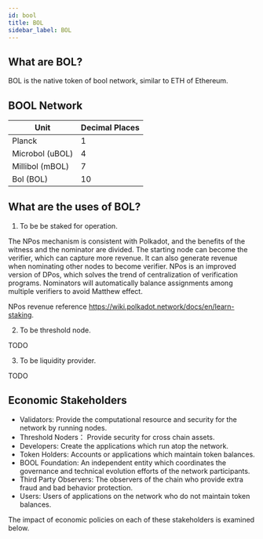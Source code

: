 ```yaml
---
id: bool
title: BOL
sidebar_label: BOL
---
```


## What are BOL? 

BOL is the native token of bool network, similar to ETH of Ethereum.

## BOOL Network

|Unit            |Decimal Places|
|----------------|--------------|
|Planck          |1             |
|Microbol (uBOL) |4             |
|Millibol (mBOL) |7             |
|Bol (BOL)       |10            |

## What are the uses of BOL?

1. To be be staked for operation.

The NPos mechanism is consistent with Polkadot, and the benefits of the witness and the nominator are divided. The starting node can become the verifier, which can capture more revenue. It can also generate revenue when nominating other nodes to become verifier. NPos is an improved version of DPos, which solves the trend of centralization of verification programs. Nominators will automatically balance assignments among multiple verifiers to avoid Matthew effect.

NPos revenue reference https://wiki.polkadot.network/docs/en/learn-staking.

2. To be threshold node.

TODO

3. To be liquidity provider.

TODO


## Economic Stakeholders
* Validators: Provide the computational resource and security for the network by running nodes.
* Threshold Noders： Provide security for cross chain assets.
* Developers: Create the applications which run atop the network.
* Token Holders: Accounts or applications which maintain token balances.
* BOOL Foundation: An independent entity which coordinates the governance and technical evolution efforts of the network participants.
* Third Party Observers: The observers of the chain who provide extra fraud and bad behavior protection.
* Users: Users of applications on the network who do not maintain token balances.

The impact of economic policies on each of these stakeholders is examined below.
